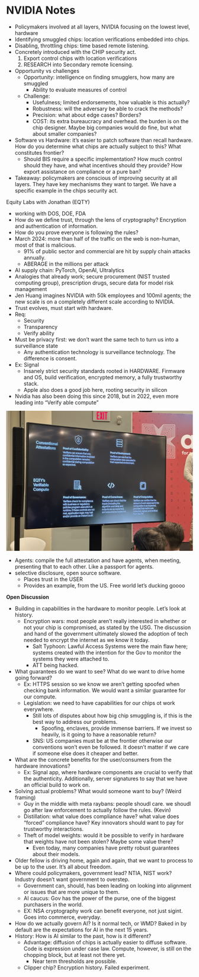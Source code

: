 # NVIDIA Notes

- Policymakers involved at all layers, NVIDIA focusing on the lowest level, hardware
- Identifying smuggled chips: location verifications embedded into chips.
- Disabling, throttling chips: time based remote listening.
- Concretely introduced with the CHIP security act.
    1. Export control chips with location verifications 
    2. RESEARCH into Secondary remote licensing. 
- Opportunity vs challenges
    - Opportunity: intelligence on finding smugglers, how many are smuggled
        - Ability to evaluate measures of control
    - Challenge:
        - Usefulness; limited endorsements, how valuable is this actually?
        - Robustness: will the adversary be able to crack the methods?
        - Precision: what about edge cases? Borders?
        - COST: its extra bureaucracy and overhead. the burden is on the chip designer. Maybe big companies would do fine, but what about smaller companies?
- Software vs Hardware: it’s easier to patch software than recall hardware. How do you determine what chips are actually subject to this? What constitutes frontier?
    - Should BIS require a specific implementation? How much control should they have, and what incentives should they provide? How export assistance on compliance or a pure ban?
- Takeaway: policymakers are conscious of improving security at all layers. They have key mechanisms they want to target. We have a specific example in the chips security act.

Equity Labs with Jonathan (EQTY)

- working with DOS, DOE, FDA
- How do we define trust, through the lens of cryptography? Encryption and authentication of information.
- How do you prove everyone is following the rules?
- March 2024: more than half of the traffic on the web is non-human, most of that is malicious.
    - 91% of public sector and commercial are hit by supply chain attacks annually.
    - ABERAGE in the millions per attack
- AI supply chain: PyTorch, OpenAI, Ultralytics
- Analogies that already work; secure procurement (NIST trusted computing group), prescription drugs, secure data for model risk management
- Jen Huang imagines NVIDIA with 50k employees and 100mil agents; the new scale is on a completely different scale according to NVIDIA.
- Trust evolves, must start with hardware.
- Req:
    - Security
    - Transparency
    - Verify ability
- Must be privacy first: we don’t want the same tech to turn us into a surveillance state
    - Any authentication technology is surveillance technology. The difference is consent.
- Ex: Signal
    - Insanely strict security standards rooted in HARDWARE. Firmware and OS, build verification, encrypted memory, a fully trustworthy stack.
    - Apple also does a good job here, rooting security in silicon
- Nvidia has also been doing this since 2018, but in 2022, even more leading into “Verify able compute”

![IMG_2310.jpeg](NVIDIA%20Notes%202066253e11ab80e3a00ff2c99eb2a9b1/IMG_2310.jpeg)

- Agents: compile the full attestation and have agents, when meeting, presenting that to each other. Like a passport for agents.
- selective disclosure, open source software.
    - Places trust in the USER
    - Provides an example, from the US. Free world let’s ducking goooo

**Open Discussion** 

- Building in capabilities in the hardware to monitor people. Let’s look at history.
    - Encryption wars: most people aren’t really interested in whether or not your chip is compromised, as stated by the USG. The discussion and hand of the government ultimately slowed the adoption of tech needed to encrypt the internet as we know it today.
        - Salt Typhoon: Lawful Access Systems were the main flaw here; systems created with the intention for the Gov to monitor the systems they were attached to.
        - ATT being hacked.
- What guarantees do we want to see? What do we want to drive home going forward?
    - Ex: HTTPS session so we know we aren’t getting spoofed when checking bank information. We would want a similar guarantee for our compute.
    - Legislation: we need to have capabilities for our chips ot work everywhere.
        - Still lots of disputes about how big chip smuggling is, if this is the best way to address our problems.
            - Spoofing, enclaves, provide immense barriers. If we invest so heavily, is it going to have a reasonable return?
        - SNS: US companies must be at the frontier otherwise our conventions won’t even be followed. It doesn’t matter if we care if someone else does it cheaper and better.
- What are the concrete benefits for the user/consumers from the hardware innovations?
    - Ex: Signal app, where hardware components are crucial to verify that the authenticity. Additionally, server signatures to say that we have an official build to work on.
- Solving actual problems? What would someone want to buy? (Weird framing)
    - Guy in the middle with meta raybans: people shoudl care. we shoudl go after law enforcement to actually follow the rules. (Kevin)
    - Distillation: what value does compliance have? what value does “forced” compliance have? Key innovators should want to pay for trustworthy interactions.
    - Theft of model weights: would it be possible to verify in hardware that weights have not been stolen? Maybe some value there?
        - Even today, many companies have pretty robust guarantees about their models.
- Older fellow is driving home, again and again, that we want to process to be up to the user. It’s all about freedom.
- Where could policymakers, government lead? NTIA, NIST work? Industry doesn’t want government to overstep.
    - Government can, should, has been leading on looking into alignment or issues that are more unique to them.
    - AI caucus: Gov has the power of the purse, one of the biggest purchasers in the world.
    - EX: NSA cryptography work can benefit everyone, not just sigint. Goes into commerce, everyday.
- How do we actually govern AI? Is it normal tech, or WMD? Baked in by default are the expectations for AI in the next 15 years.
- History: How is AI similar to the past, how is it different?
    - Advantage: diffusion of chips is actually easier to diffuse software. Code is expression under case law. Compute, however, is still on the chopping block, but at least not there yet.
        - Near term thresholds are possible.
    - Clipper chip? Encryption history. Failed experiment.